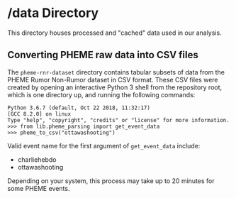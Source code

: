 # /data Directory
This directory houses processed and "cached" data used in our analysis.

## Converting PHEME raw data into CSV files
The `pheme-rnr-dataset` directory contains tabular subsets of data from the PHEME Rumor Non-Rumor dataset in CSV format. These CSV files were created by opening an interactive Python 3 shell from the repository root, which is one directory up, and running the following commands:

```
Python 3.6.7 (default, Oct 22 2018, 11:32:17)
[GCC 8.2.0] on linux
Type "help", "copyright", "credits" or "license" for more information.
>>> from lib.pheme_parsing import get_event_data
>>> pheme_to_csv("ottawashooting")
```

Valid event name for the first argument of `get_event_data` include:

* charliehebdo
* ottawashooting

Depending on your system, this process may take up to 20 minutes for some PHEME events.
